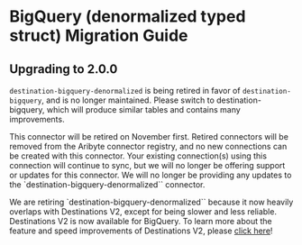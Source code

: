 # BigQuery (denormalized typed struct) Migration Guide

## Upgrading to 2.0.0

`destination-bigquery-denormalized` is being retired in favor of `destination-bigquery`, and is no longer maintained. Please switch to destination-bigquery, which will produce similar tables and contains many improvements.

This connector will be retired on November first. Retired connectors will be removed from the Aribyte connector registry, and no new connections can be created with this connector. Your existing connection(s) using this connection will continue to sync, but we will no longer be offering support or updates for this connector. We will no longer be providing any updates to the `destination-bigquery-denormalized`` connector.

We are retiring `destination-bigquery-denormalized`` because it now heavily overlaps with Destinations V2, except for being slower and less reliable. Destinations V2 is now available for BigQuery. To learn more about the feature and speed improvements of Destinations V2, please [click here](https://docs.airbyte.com/release_notes/upgrading_to_destinations_v2)!
